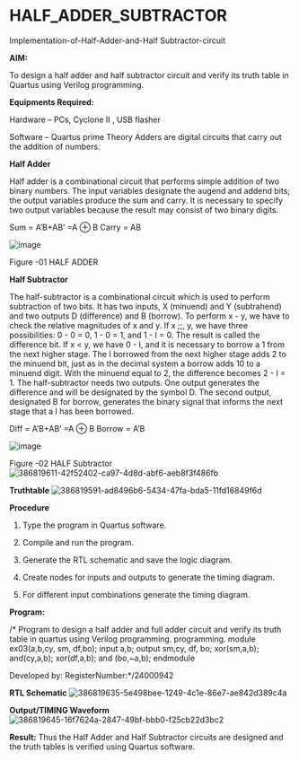 # HALF_ADDER_SUBTRACTOR

Implementation-of-Half-Adder-and-Half Subtractor-circuit

**AIM:**

To design a half adder and half subtractor circuit and verify its truth table in Quartus using Verilog programming.

**Equipments Required:**

Hardware – PCs, Cyclone II , USB flasher 

Software – Quartus prime Theory Adders are digital circuits that carry out the addition of numbers.

**Half Adder**

Half adder is a combinational circuit that performs simple addition of two binary numbers. The input variables designate the augend and addend bits; the output variables produce the sum and carry. It is necessary to specify two output variables because the result may consist of two binary digits.

Sum = A’B+AB’ =A ⊕ B Carry = AB

![image](https://github.com/naavaneetha/HALF_ADDER_SUBTRACTOR/assets/154305477/bd4a0b2c-cdbc-4184-ab08-81578f121e1f)

Figure -01 HALF ADDER

**Half Subtractor**

The half-subtractor is a combinational circuit which is used to perform subtraction of two bits. It has two inputs, X (minuend) and Y (subtrahend) and two outputs D (difference) and B (borrow). To perform x - y, we have to check the relative magnitudes of x and y. If x ;;, y, we have three possibilities: 0 - 0 = 0, 1 - 0 = 1, and 1 - I = 0. The result is called the difference bit. If x < y, we have 0 - I, and it is necessary to borrow a 1 from the next higher stage. The I borrowed from the next higher stage adds 2 to the minuend bit, just as in the decimal system a borrow adds 10 to a minuend digit. With the minuend equal to 2, the difference becomes 2 - I = 1. The half-subtractor needs two outputs. One output generates the difference and will be designated by the symbol D. The second output, designated B for borrow, generates the binary signal that informs the next stage that a I has been borrowed. 

Diff = A’B+AB’ =A ⊕ B
Borrow = A’B

 ![image](https://github.com/naavaneetha/HALF_ADDER_SUBTRACTOR/assets/154305477/d76b099c-513f-4e7c-843a-e2fd028a531a)

Figure -02 HALF Subtractor
![386819611-42f52402-ca97-4d8d-abf6-aeb8f3f486fb](https://github.com/user-attachments/assets/309418a1-4d79-4dce-b4ef-cabc70fc94fb)

**Truthtable**
![386819591-ad8496b6-5434-47fa-bda5-11fd16849f6d](https://github.com/user-attachments/assets/2c47db4f-fef9-475e-976c-6ab2a4abec23)

**Procedure**

1.	Type the program in Quartus software.

2.	Compile and run the program.

3.	Generate the RTL schematic and save the logic diagram.

4.	Create nodes for inputs and outputs to generate the timing diagram.

5.	For different input combinations generate the timing diagram.


**Program:**

/* Program to design a half adder and full adder circuit and verify its truth table in quartus using Verilog programming.
programming. module ex03(a,b,cy, sm, df,bo); input a,b; output sm,cy, df, bo; xor(sm,a,b); and(cy,a,b); xor(df,a,b); and (bo,~a,b); endmodule

Developed by: RegisterNumber:*/24000942

**RTL Schematic**
![386819635-5e498bee-1249-4c1e-86e7-ae842d389c4a](https://github.com/user-attachments/assets/91b90c51-43b4-45a5-aa0d-4ec435800f61)

**Output/TIMING Waveform**
![386819645-16f7624a-2847-49bf-bbb0-f25cb22d3bc2](https://github.com/user-attachments/assets/319f3a36-16e0-4246-81fb-66ffc6c31ca2)

**Result:**
Thus the Half Adder and Half Subtractor circuits are designed and the truth tables is verified using Quartus software.
